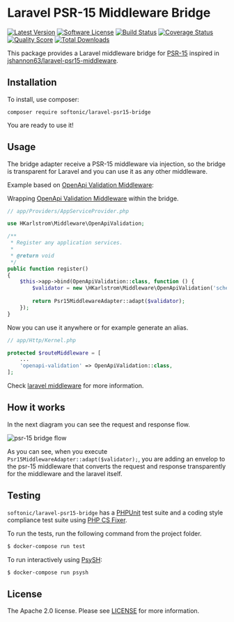 Laravel PSR-15 Middleware Bridge
=====

[![Latest Version](https://img.shields.io/github/release/softonic/laravel-psr15-bridge.svg?style=flat-square)](https://github.com/softonic/laravel-psr15-bridge/releases)
[![Software License](https://img.shields.io/badge/license-Apache%202.0-blue.svg?style=flat-square)](LICENSE)
[![Build Status](https://img.shields.io/travis/softonic/laravel-psr15-bridge/master.svg?style=flat-square)](https://travis-ci.org/softonic/laravel-psr15-bridge)
[![Coverage Status](https://img.shields.io/scrutinizer/coverage/g/softonic/laravel-psr15-bridge.svg?style=flat-square)](https://scrutinizer-ci.com/g/softonic/laravel-psr15-bridge/code-structure)
[![Quality Score](https://img.shields.io/scrutinizer/g/softonic/laravel-psr15-bridge.svg?style=flat-square)](https://scrutinizer-ci.com/g/softonic/laravel-psr15-bridge)
[![Total Downloads](https://img.shields.io/packagist/dt/softonic/laravel-psr15-bridge.svg?style=flat-square)](https://packagist.org/packages/softonic/laravel-psr15-bridge)

This package provides a Laravel middleware bridge for [PSR-15](https://www.php-fig.org/psr/psr-15/) inspired in [jshannon63/laravel-psr15-middleware](https://github.com/jshannon63/laravel-psr15-middleware).

Installation
-------

To install, use composer:

```
composer require softonic/laravel-psr15-bridge
```

You are ready to use it!

Usage
-------

The bridge adapter receive a PSR-15 middleware via injection, so the bridge is transparent for Laravel and you can use
it as any other middleware.


Example based on [OpenApi Validation Middleware](https://github.com/hkarlstrom/openapi-validation-middleware):

Wrapping [OpenApi Validation Middleware](https://github.com/hkarlstrom/openapi-validation-middleware) within the bridge.
```php
// app/Providers/AppServiceProvider.php

use HKarlstrom\Middleware\OpenApiValidation;

/**
 * Register any application services.
 *
 * @return void
 */
public function register()
{
    $this->app->bind(OpenApiValidation::class, function () {
        $validator = new \HKarlstrom\Middleware\OpenApiValidation('schema.json');
    
        return Psr15MiddlewareAdapter::adapt($validator);
    });
}
```

Now you can use it anywhere or for example generate an alias.

```php
// app/Http/Kernel.php

protected $routeMiddleware = [
    ...
    'openapi-validation' => OpenApiValidation::class,
];
```

Check [laravel middleware](https://laravel.com/docs/5.7/middleware) for more information.

How it works
------------

In the next diagram you can see the request and response flow.

![psr-15 bridge flow](doc/bridge_flow.png)

As you can see, when you execute `Psr15MiddlewareAdapter::adapt($validator);`, you are adding an envelop to the psr-15
middleware that converts the request and response transparently for the middleware and the laravel itself.


Testing
-------

`softonic/laravel-psr15-bridge` has a [PHPUnit](https://phpunit.de) test suite and a coding style compliance test suite using [PHP CS Fixer](http://cs.sensiolabs.org/).

To run the tests, run the following command from the project folder.

``` bash
$ docker-compose run test
```

To run interactively using [PsySH](http://psysh.org/):
``` bash
$ docker-compose run psysh
```

License
-------

The Apache 2.0 license. Please see [LICENSE](LICENSE) for more information.

[PSR-2]: http://www.php-fig.org/psr/psr-2/
[PSR-4]: http://www.php-fig.org/psr/psr-4/
